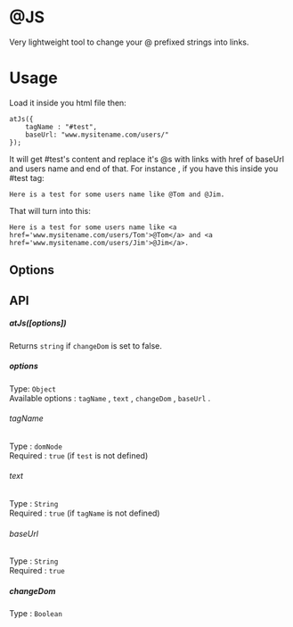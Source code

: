 
# @JS
Very lightweight tool to change your @ prefixed strings into links.

# Usage
Load it inside you html file then:
```Js
atJs({
    tagName : "#test",
    baseUrl: "www.mysitename.com/users/"
});
```
It will get #test's content and replace it's @s with links with href of baseUrl and users name and end of that.
For instance , if you have this inside you #test tag:
```
Here is a test for some users name like @Tom and @Jim.
```
That will turn into this:
```
Here is a test for some users name like <a href='www.mysitename.com/users/Tom'>@Tom</a> and <a href='www.mysitename.com/users/Jim'>@Jim</a>.
```
## Options


## API
##### atJs([options]) 
Returns `string` if `changeDom` is set to false.

##### options  
Type: `Object`  
Available options : `tagName` , `text` , `changeDom` , `baseUrl` .

###### tagName
 Type : `domNode`  
 Required : `true` (if `test` is not defined)
 
 ###### text
 Type : `String`  
 Required : `true` (if `tagName` is not defined)
 
 ###### baseUrl
 Type : `String`  
 Required : `true`
 
 ##### changeDom
 Type : `Boolean`  
